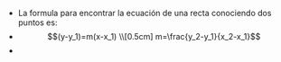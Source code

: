 - La formula para encontrar la ecuación de una recta conociendo dos puntos es:
- $$(y-y_1)=m(x-x_1) \\[0.5cm]  m=\frac{y_2-y_1}{x_2-x_1}$$
-